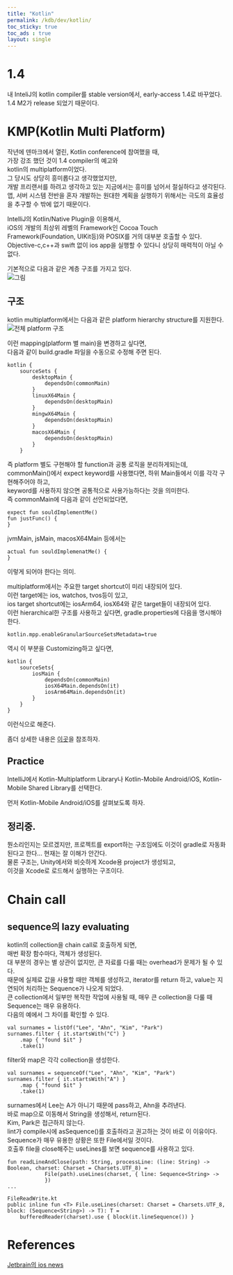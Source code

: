 ```yaml
---
title: "Kotlin"
permalink: /kdb/dev/kotlin/
toc_sticky: true
toc_ads : true
layout: single
---
```


# 1.4
내 InteliJ의 kotlin compiler를 stable version에서, early-access 1.4로 바꾸었다.    
1.4 M2가 release 되었기 때문이다.   


# KMP(Kotlin Multi Platform)
작년에 덴마크에서 열린, Kotlin conference에 참여했을 때,   
가장 강조 했던 것이 1.4 compiler의 예고와    
kotlin의 multiplatform이었다.   
그 당시도 상당히 흥미롭다고 생각했었지만,   
개발 프리랜서를 하려고 생각하고 있는 지금에서는 흥미를 넘어서 절실하다고 생각된다.     
앱, 서버 시스템 전반을 혼자 개발하는 원대한 계획을 실행하기 위해서는 극도의 효율성을 추구할 수 밖에 없기 때문이다.     

IntelliJ의 Kotlin/Native Plugin을 이용해서,    
iOS의 개발의 최상위 레벨의 Framework인 Cocoa Touch Framework(Foundation, UIKit등)와 POSIX를 거의 대부분 호출할 수 있다.    
Objective-c,c++과 swift 없이 ios app을 실행할 수 있다니 상당히 매력적이 아닐 수 없다.   

기본적으로 다음과 같은 계층 구조를 가지고 있다.    
![그림](https://4d4f6p22cgml1ale382crgth-wpengine.netdna-ssl.com/wp-content/uploads/2020/01/slide-25.001.jpeg)    

## 구조 
kotlin multiplatform에서는 다음과 같은 platform hierarchy structure를 지원한다.    
![전체 platform 구조](https://kotlinlang.org/assets/images/reference/mpp/flat-structure.png)     

이런 mapping(platform 별 main)을 변경하고 싶다면,     
다음과 같이 build.gradle 파일을 수동으로 수정해 주면 된다.   
```
kotlin {
    sourceSets {
        desktopMain {
            dependsOn(commonMain)
        }
        linuxX64Main {
            dependsOn(desktopMain)
        }
        mingwX64Main {
            dependsOn(desktopMain)
        }
        macosX64Main {
            dependsOn(desktopMain)
        }
    }
```

즉 platform 별도 구현해야 할 function과 공통 로직을 분리하게되는데,    
commonMain()에서 expect keyword를 사용했다면, 하위 Main들에서 이를 각각 구현해주어야 하고,    
keyword를 사용하지 않으면 공통적으로 사용가능하다는 것을 의미한다.   
즉 commonMain에 다음과 같이 선언되었다면,   
```
expect fun souldImplementMe()
fun justFunc() {
}
```
jvmMain, jsMain, macosX64Main 등에서는     
~~~~
actual fun souldImplemenatMe() {
}
~~~~
이렇게 되어야 한다는 의미.    


multiplatform에서는 주요한 target shortcut이 미리 내장되어 있다.     
이런 target에는 ios, watchos, tvos등이 있고,    
ios target shortcut에는 iosArm64, iosX64와 같은 target들이 내장되어 있다.   
이런 hierarchical한 구조를 사용하고 싶다면, gradle.properties에 다음을 명시해야 한다.    
```
kotlin.mpp.enableGranularSourceSetsMetadata=true
```

역시 이 부분을 Customizing하고 싶다면,     
```
kotlin {
    sourceSets{
        iosMain {
            dependsOn(commonMain)
            iosX64Main.dependsOn(it)
            iosArm64Main.dependsOn(it)
        }
    }
}
```
이런식으로 해준다.   

좀더 상세한 내용은 [이곳](https://kotlinlang.org/docs/reference/mpp-intro.html)을 참조하자.       

## Practice

IntelliJ에서 Kotlin-Multiplatform Library나 Kotlin-Mobile Android/iOS, Kotlin-Mobile Shared Library를 선택한다.     

먼저 Kotlin-Mobile Android/iOS를 살펴보도록 하자.    


## 정리중.
뭔소리인지는 모르겠지만, 프로젝트를 export하는 구조임에도 이것이 gradle로 자동화된다고 한다... 현재는 잘 이해가 안간다.   
물론 구조는, Unity에서와 비슷하게 Xcode용 project가 생성되고,    
이것을 Xcode로 로드해서 실행하는 구조이다.    

# Chain call
## sequence의 lazy evaluating
kotlin의 collection을 chain call로 호출하게 되면,    
매번 확장 함수마다, 객체가 생성된다.     
대 부분의 경우는 별 상관이 없지만, 큰 자료를 다룰 때는 overhead가 문제가 될 수 있다.     
때문에 실제로 값을 사용할 때만 객체를 생성하고, iterator를 return 하고, value는 지연되어 처리하는 Sequence가 나오게 되었다.      
큰 collection에서 일부만 복작한 작업에 사용될 때, 매우 큰 collection을 다룰 때 Sequence는 매우 유용하다.     
다음의 예에서 그 차이를 확인할 수 있다.    
```
val surnames = listOf("Lee", "Ahn", "Kim", "Park")
surnames.filter { it.startsWith("C") }
    .map { "found $it" }
    .take(1)
```
filter와 map은 각각 collection을 생성한다.    

```
val surnames = sequenceOf("Lee", "Ahn", "Kim", "Park")
surnames.filter { it.startsWith("A") }
    .map { "found $it" }
    .take(1)
```
surnames에서 Lee는 A가 아니기 때문에 pass하고, Ahn을 추려낸다.     
바로 map으로 이동해서 String을 생성해서, return된다.     
Kim, Park은 접근하지 않는다.       
lint가  compile시에 asSequence()를 호출하라고 권고하는 것이 바로 이 이유이다.      
Sequence가 매우 유용한 상황은 또한 File에서일 것이다.      
호출후 file을 close해주는 useLines를 보면 sequence를 사용하고 있다.     
```
fun readLineAndClose(path: String, processLine: (line: String) -> Boolean, charset: Charset = Charsets.UTF_8) =
            File(path).useLines(charset, { line: Sequence<String> ->
            })
...

FileReadWrite.kt
public inline fun <T> File.useLines(charset: Charset = Charsets.UTF_8, block: (Sequence<String>) -> T): T =
    bufferedReader(charset).use { block(it.lineSequence()) }
```

# References
[Jetbrain의 ios news](https://blog.jetbrains.com/kotlin/category/ios/)   

